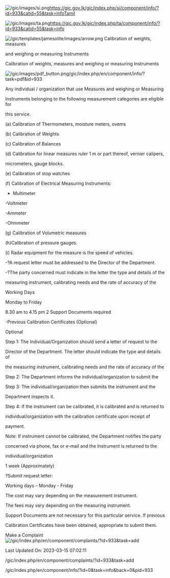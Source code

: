 <!-- Source: https://gic.gov.lk/gic/index.php/en/component/info/?id=933&catid=55&task=info -->

![/gic/images/si.png](/gic/images/si.png)https://gic.gov.lk/gic/index.php/si/component/info/?id=933&catid=55&task=infoTamil

![/gic/images/ta.png](/gic/images/ta.png)https://gic.gov.lk/gic/index.php/ta/component/info/?id=933&catid=55&task=info

![/gic/templates/jamesolite/images/arrow.png](/gic/templates/jamesolite/images/arrow.png) Calibration of weights, measures

and weighing or measuring Instruments

Calibration of weights, measures and weighing or measuring Instruments

![/gic/images/pdf_button.png](/gic/images/pdf_button.png)/gic/index.php/en/component/info/?task=pdf&id=933

Any individual / organization that use Measures and weighing or Measuring

Instruments belonging to the following measurement categories are eligible for

this service.

(a) Calibration of Thermometers, moisture meters, ovems

(b) Calibration of Weights

(c) Calibration of Balances

(d) Calibration for linear measures ruler 1 m or part thereof, vernier calipers,

micrometers, gauge blocks.

(e) Calibration of stop watches

(f) Calibration of Electrical Measuring Instruments:

- Multimeter

-Voltmeter

-Ammeter

-Ohmmeter

(g) Calibration of Volumetric measures

(h)Calibration of pressure gauges.

(i) Radar equipment for the measure is the speed of vehicles.

-?A request letter must be addressed to the Director of the Department.

-?The party concerned must indicate in the letter the type and details of the

measuring instrument, calibrating needs and the rate of accuracy of the

Working Days

Monday to Friday

8.30 am to 4.15 pm 2 Support Documents required

-Previous Calibration Certificates (Optional)

Optional

Step 1: The Individual/Organization should send a letter of request to the

Director of the Department. The letter should indicate the type and details of

the measuring instrument, calibrating needs and the rate of accuracy of the

Step 2: The Department informs the individual/organization to submit the

Step 3: The individual/organization then submits the instrument and the

Department inspects it.

Step 4: If the instrument can be calibrated, it is calibrated and is returned to

individual/organization with the calibration certificate upon receipt of

payment.

Note: If instrument cannot be calibrated, the Department notifies the party

concerned via phone, fax or e-mail and the Instrument is returned to the

individual/organization

1 week (Approximately)

?Submit request letter:

Working days – Monday - Friday

The cost may vary depending on the measurement instrument.

The fees may vary depending on the measuring instrument.

Support Documents are not necessary for this particular service. If previous

Calibration Certificates have been obtained, appropriate to submit them.

Make a Complaint ![/gic/index.php/en/component/complaints/?id=933&task=add](/gic/index.php/en/component/complaints/?id=933&task=add)

Last Updated On: 2023-03-15 07:02:11

/gic/index.php/en/component/complaints/?id=933&task=add

/gic/index.php/en/component/info/?id=0&task=info&back=0&pid=933